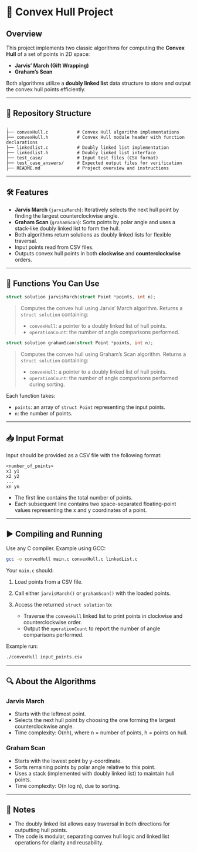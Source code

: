 # 📐 Convex Hull Project 

## Overview

This project implements two classic algorithms for computing the **Convex Hull** of a set of points in 2D space:

* **Jarvis’ March (Gift Wrapping)**
* **Graham’s Scan**

Both algorithms utilize a **doubly linked list** data structure to store and output the convex hull points efficiently.

---

## 📁 Repository Structure
```
.
├── convexHull.c           # Convex Hull algorithm implementations
├── convexHull.h           # Convex Hull module header with function declarations
├── linkedlist.c           # Doubly linked list implementation
├── linkedlist.h           # Doubly linked list interface
├── test_case/             # Input test files (CSV format)
├── test_case_answers/     # Expected output files for verification
├── README.md              # Project overview and instructions
```

---

## 🛠️ Features

* **Jarvis March** (`jarvisMarch`): Iteratively selects the next hull point by finding the largest counterclockwise angle.
* **Graham Scan** (`grahamScan`): Sorts points by polar angle and uses a stack-like doubly linked list to form the hull.
* Both algorithms return solutions as doubly linked lists for flexible traversal.
* Input points read from CSV files.
* Outputs convex hull points in both **clockwise** and **counterclockwise** orders.

---

## 📌 Functions You Can Use
```c
struct solution jarvisMarch(struct Point *points, int n);
```

> Computes the convex hull using Jarvis’ March algorithm.
> Returns a `struct solution` containing:
>
> * `convexHull`: a pointer to a doubly linked list of hull points.
> * `operationCount`: the number of angle comparisons performed.

```c
struct solution grahamScan(struct Point *points, int n);
```

> Computes the convex hull using Graham’s Scan algorithm.
> Returns a `struct solution` containing:
>
> * `convexHull`: a pointer to a doubly linked list of hull points.
> * `operationCount`: the number of angle comparisons performed during sorting.

Each function takes:

* `points`: an array of `struct Point` representing the input points.
* `n`: the number of points.

---

## 📥 Input Format

Input should be provided as a CSV file with the following format:

```
<number_of_points>
x1 y1
x2 y2
...
xn yn
```

* The first line contains the total number of points.
* Each subsequent line contains two space-separated floating-point values representing the x and y coordinates of a point.

---

## ▶️ Compiling and Running

Use any C compiler. Example using GCC:

```bash
gcc -o convexHull main.c convexHull.c linkedList.c
```

Your `main.c` should:

1. Load points from a CSV file.
2. Call either `jarvisMarch()` or `grahamScan()` with the loaded points.
3. Access the returned `struct solution` to:

   * Traverse the `convexHull` linked list to print points in clockwise and counterclockwise order.
   * Output the `operationCount` to report the number of angle comparisons performed.

Example run:

```bash
./convexHull input_points.csv
```

---

## 🔍 About the Algorithms

### Jarvis March

* Starts with the leftmost point.
* Selects the next hull point by choosing the one forming the largest counterclockwise angle.
* Time complexity: O(nh), where n = number of points, h = points on hull.

### Graham Scan

* Starts with the lowest point by y-coordinate.
* Sorts remaining points by polar angle relative to this point.
* Uses a stack (implemented with doubly linked list) to maintain hull points.
* Time complexity: O(n log n), due to sorting.

---

## 📝 Notes

* The doubly linked list allows easy traversal in both directions for outputting hull points.
* The code is modular, separating convex hull logic and linked list operations for clarity and reusability.